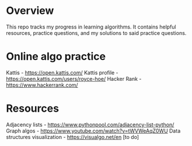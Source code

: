 # Overview
This repo tracks my progress in learning algorithms. It contains helpful resources, practice questions, and my solutions to said practice questions.

# Online algo practice
Kattis - https://open.kattis.com/
Kattis profile - https://open.kattis.com/users/royce-hoe/
Hacker Rank - https://www.hackerrank.com/

# Resources
Adjacency lists - https://www.pythonpool.com/adjacency-list-python/
Graph algos - https://www.youtube.com/watch?v=tWVWeAqZ0WU
Data structures visualization - https://visualgo.net/en [to do]
